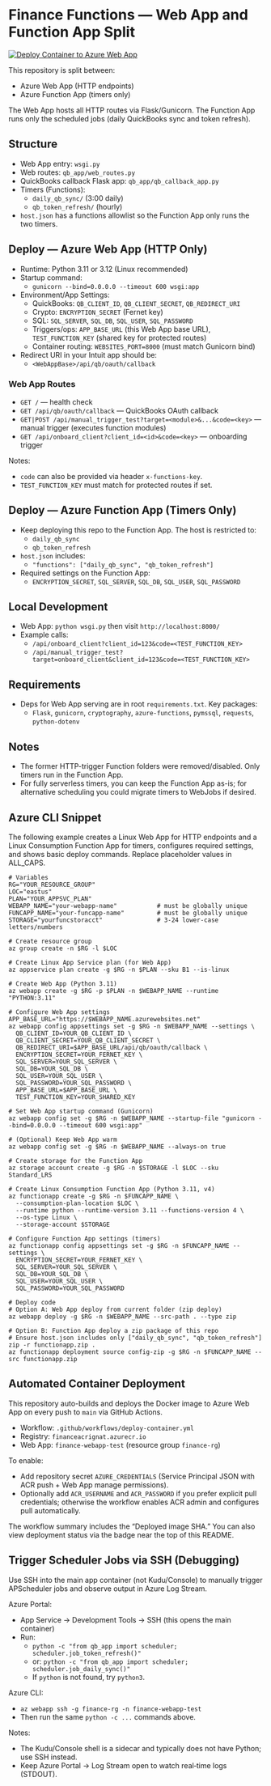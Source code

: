 # Finance Functions — Web App and Function App Split

[![Deploy Container to Azure Web App](https://github.com/Nicknl25/Forecast-Application/actions/workflows/deploy-container.yml/badge.svg?branch=main)](https://github.com/Nicknl25/Forecast-Application/actions/workflows/deploy-container.yml)

This repository is split between:
<!-- chore: trigger redeploy for scheduler verification -->

- Azure Web App (HTTP endpoints)
- Azure Function App (timers only)

The Web App hosts all HTTP routes via Flask/Gunicorn. The Function App runs only the scheduled jobs (daily QuickBooks sync and token refresh).

## Structure

- Web App entry: `wsgi.py`
- Web routes: `qb_app/web_routes.py`
- QuickBooks callback Flask app: `qb_app/qb_callback_app.py`
- Timers (Functions):
  - `daily_qb_sync/` (3:00 daily)
  - `qb_token_refresh/` (hourly)
- `host.json` has a functions allowlist so the Function App only runs the two timers.

## Deploy — Azure Web App (HTTP Only)

- Runtime: Python 3.11 or 3.12 (Linux recommended)
- Startup command:
  - `gunicorn --bind=0.0.0.0 --timeout 600 wsgi:app`
- Environment/App Settings:
  - QuickBooks: `QB_CLIENT_ID`, `QB_CLIENT_SECRET`, `QB_REDIRECT_URI`
  - Crypto: `ENCRYPTION_SECRET` (Fernet key)
  - SQL: `SQL_SERVER`, `SQL_DB`, `SQL_USER`, `SQL_PASSWORD`
  - Triggers/ops: `APP_BASE_URL` (this Web App base URL), `TEST_FUNCTION_KEY` (shared key for protected routes)
  - Container routing: `WEBSITES_PORT=8000` (must match Gunicorn bind)
- Redirect URI in your Intuit app should be:
  - `<WebAppBase>/api/qb/oauth/callback`

### Web App Routes

- `GET /` — health check
- `GET /api/qb/oauth/callback` — QuickBooks OAuth callback
- `GET|POST /api/manual_trigger_test?target=<module>&...&code=<key>` — manual trigger (executes function modules)
- `GET /api/onboard_client?client_id=<id>&code=<key>` — onboarding trigger

Notes:
- `code` can also be provided via header `x-functions-key`.
- `TEST_FUNCTION_KEY` must match for protected routes if set.

## Deploy — Azure Function App (Timers Only)

- Keep deploying this repo to the Function App. The host is restricted to:
  - `daily_qb_sync`
  - `qb_token_refresh`
- `host.json` includes:
  - `"functions": ["daily_qb_sync", "qb_token_refresh"]`
- Required settings on the Function App:
  - `ENCRYPTION_SECRET`, `SQL_SERVER`, `SQL_DB`, `SQL_USER`, `SQL_PASSWORD`

## Local Development

- Web App: `python wsgi.py` then visit `http://localhost:8000/`
- Example calls:
  - `/api/onboard_client?client_id=123&code=<TEST_FUNCTION_KEY>`
  - `/api/manual_trigger_test?target=onboard_client&client_id=123&code=<TEST_FUNCTION_KEY>`

## Requirements

- Deps for Web App serving are in root `requirements.txt`. Key packages:
  - `Flask`, `gunicorn`, `cryptography`, `azure-functions`, `pymssql`, `requests`, `python-dotenv`

## Notes

- The former HTTP-trigger Function folders were removed/disabled. Only timers run in the Function App.
- For fully serverless timers, you can keep the Function App as-is; for alternative scheduling you could migrate timers to WebJobs if desired.

## Azure CLI Snippet

The following example creates a Linux Web App for HTTP endpoints and a Linux Consumption Function App for timers, configures required settings, and shows basic deploy commands. Replace placeholder values in ALL_CAPS.

```
# Variables
RG="YOUR_RESOURCE_GROUP"
LOC="eastus"
PLAN="YOUR_APPSVC_PLAN"
WEBAPP_NAME="your-webapp-name"           # must be globally unique
FUNCAPP_NAME="your-funcapp-name"         # must be globally unique
STORAGE="yourfuncstoracct"               # 3-24 lower-case letters/numbers

# Create resource group
az group create -n $RG -l $LOC

# Create Linux App Service plan (for Web App)
az appservice plan create -g $RG -n $PLAN --sku B1 --is-linux

# Create Web App (Python 3.11)
az webapp create -g $RG -p $PLAN -n $WEBAPP_NAME --runtime "PYTHON:3.11"

# Configure Web App settings
APP_BASE_URL="https://$WEBAPP_NAME.azurewebsites.net"
az webapp config appsettings set -g $RG -n $WEBAPP_NAME --settings \
  QB_CLIENT_ID=YOUR_QB_CLIENT_ID \
  QB_CLIENT_SECRET=YOUR_QB_CLIENT_SECRET \
  QB_REDIRECT_URI=$APP_BASE_URL/api/qb/oauth/callback \
  ENCRYPTION_SECRET=YOUR_FERNET_KEY \
  SQL_SERVER=YOUR_SQL_SERVER \
  SQL_DB=YOUR_SQL_DB \
  SQL_USER=YOUR_SQL_USER \
  SQL_PASSWORD=YOUR_SQL_PASSWORD \
  APP_BASE_URL=$APP_BASE_URL \
  TEST_FUNCTION_KEY=YOUR_SHARED_KEY

# Set Web App startup command (Gunicorn)
az webapp config set -g $RG -n $WEBAPP_NAME --startup-file "gunicorn --bind=0.0.0.0 --timeout 600 wsgi:app"

# (Optional) Keep Web App warm
az webapp config set -g $RG -n $WEBAPP_NAME --always-on true

# Create storage for the Function App
az storage account create -g $RG -n $STORAGE -l $LOC --sku Standard_LRS

# Create Linux Consumption Function App (Python 3.11, v4)
az functionapp create -g $RG -n $FUNCAPP_NAME \
  --consumption-plan-location $LOC \
  --runtime python --runtime-version 3.11 --functions-version 4 \
  --os-type Linux \
  --storage-account $STORAGE

# Configure Function App settings (timers)
az functionapp config appsettings set -g $RG -n $FUNCAPP_NAME --settings \
  ENCRYPTION_SECRET=YOUR_FERNET_KEY \
  SQL_SERVER=YOUR_SQL_SERVER \
  SQL_DB=YOUR_SQL_DB \
  SQL_USER=YOUR_SQL_USER \
  SQL_PASSWORD=YOUR_SQL_PASSWORD

# Deploy code
# Option A: Web App deploy from current folder (zip deploy)
az webapp deploy -g $RG -n $WEBAPP_NAME --src-path . --type zip

# Option B: Function App deploy a zip package of this repo
# Ensure host.json includes only ["daily_qb_sync", "qb_token_refresh"]
zip -r functionapp.zip .
az functionapp deployment source config-zip -g $RG -n $FUNCAPP_NAME --src functionapp.zip
```

## Automated Container Deployment

This repository auto-builds and deploys the Docker image to Azure Web App on every push to `main` via GitHub Actions.

- Workflow: `.github/workflows/deploy-container.yml`
- Registry: `financeacrignat.azurecr.io`
- Web App: `finance-webapp-test` (resource group `finance-rg`)

To enable:
- Add repository secret `AZURE_CREDENTIALS` (Service Principal JSON with ACR push + Web App manage permissions).
- Optionally add `ACR_USERNAME` and `ACR_PASSWORD` if you prefer explicit pull credentials; otherwise the workflow enables ACR admin and configures pull automatically.

The workflow summary includes the “Deployed image SHA.” You can also view deployment status via the badge near the top of this README.
<!-- chore: re-run deploy after adding AZURE_CREDENTIALS -->
<!-- chore: re-run deploy -->
<!-- chore: trigger redeploy: force workflow to rebuild image with /bin/sh entrypoint -->

## Trigger Scheduler Jobs via SSH (Debugging)

Use SSH into the main app container (not Kudu/Console) to manually trigger APScheduler jobs and observe output in Azure Log Stream.

Azure Portal:
- App Service → Development Tools → SSH (this opens the main container)
- Run:
  - `python -c "from qb_app import scheduler; scheduler.job_token_refresh()"`
  - or: `python -c "from qb_app import scheduler; scheduler.job_daily_sync()"`
  - If `python` is not found, try `python3`.

Azure CLI:
- `az webapp ssh -g finance-rg -n finance-webapp-test`
- Then run the same `python -c ...` commands above.

Notes:
- The Kudu/Console shell is a sidecar and typically does not have Python; use SSH instead.
- Keep Azure Portal → Log Stream open to watch real‑time logs (STDOUT).

